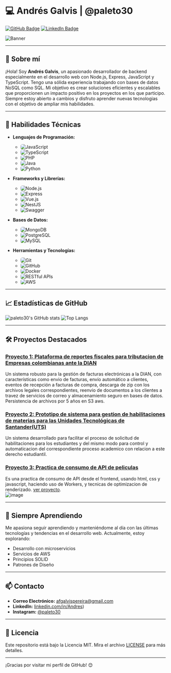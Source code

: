 # 💻  Andrés Galvis | @paleto30

[![GitHub Badge](https://img.shields.io/badge/-paleto30-black?style=flat-square&logo=github&logoColor=white&link=https://github.com/paleto30)](https://github.com/paleto30)
[![LinkedIn Badge](https://img.shields.io/badge/-LinkedIn-blue?style=flat-square&logo=linkedin&logoColor=white&link=https://www.linkedin.com/in/andr%C3%A9s-felipe-galvis-pereira-b57607272/)](https://www.linkedin.com/in/andr%C3%A9s-felipe-galvis-pereira-b57607272/)



![Banner](https://repository-images.githubusercontent.com/588181932/e36ec678-7984-4cdd-8e4c-a3932772ff8e)

---

## 🌟 Sobre mí

¡Hola! Soy **Andrés Galvis**, un apasionado desarrollador de backend especialmente en el desarrollo web con Node.js, Express, JavaScript y TypeScript. Tengo una sólida experiencia trabajando con bases de datos NoSQL como SQL. Mi objetivo es crear soluciones eficientes y escalables que proporcionen un impacto positivo en los proyectos en los que participo. Siempre estoy abierto a cambios y disfruto aprender nuevas tecnologias con el objetivo de ampliar mis habilidades.

---

## 🚀 Habilidades Técnicas

- **Lenguajes de Programación:**
  - <img src="https://img.shields.io/badge/-JavaScript-F7DF1E?style=flat&logo=javascript&logoColor=black" alt="JavaScript" style="border-radius: 5px;"/>
  - <img src="https://img.shields.io/badge/-TypeScript-007ACC?style=flat&logo=typescript&logoColor=white" alt="TypeScript" style="border-radius: 5px;"/>
  - <img src="https://img.shields.io/badge/-PHP-777BB4?style=flat&logo=php&logoColor=white" alt="PHP" style="border-radius: 5px;"/>
   - <img src="https://img.shields.io/badge/-Java-007396?style=flat&logo=java&logoColor=white" alt="Java" style="border-radius: 5px;"/>
  - <img src="https://img.shields.io/badge/-Python-3776AB?style=flat&logo=python&logoColor=white" alt="Python" style="border-radius: 5px;"/>
    
- **Frameworks y Librerías:**
   - <img src="https://img.shields.io/badge/-Node.js-339933?style=flat&logo=node.js&logoColor=white" alt="Node.js" style="border-radius: 5px;"/>
  - <img src="https://img.shields.io/badge/-Express-000000?style=flat&logo=express&logoColor=white" alt="Express" style="border-radius: 5px;"/>
  - <img src="https://img.shields.io/badge/-Vue.js-4FC08D?style=flat&logo=vue.js&logoColor=white" alt="Vue.js" style="border-radius: 5px;"/>
  - <img src="https://img.shields.io/badge/-NestJS-E0234E?style=flat&logo=nestjs&logoColor=white" alt="NestJS" style="border-radius: 5px;"/>
  - <img src="https://img.shields.io/badge/-Swagger-85EA2D?style=flat&logo=swagger&logoColor=black" alt="Swagger" style="border-radius: 5px;"/>
  
- **Bases de Datos:**
  - <img src="https://img.shields.io/badge/-MongoDB-47A248?style=flat&logo=mongodb&logoColor=white" alt="MongoDB" style="border-radius: 5px;"/>
  - <img src="https://img.shields.io/badge/-PostgreSQL-336791?style=flat&logo=postgresql&logoColor=white" alt="PostgreSQL" style="border-radius: 5px;"/>
  - <img src="https://img.shields.io/badge/-MySQL-4479A1?style=flat&logo=mysql&logoColor=white" alt="MySQL" style="border-radius: 5px;"/>

- **Herramientas y Tecnologías:**
  - <img src="https://img.shields.io/badge/-Git-F05032?style=flat&logo=git&logoColor=white" alt="Git" style="border-radius: 5px;"/>
  - <img src="https://img.shields.io/badge/-GitHub-181717?style=flat&logo=github&logoColor=white" alt="GitHub" style="border-radius: 5px;"/>
  - <img src="https://img.shields.io/badge/-Docker-2496ED?style=flat&logo=docker&logoColor=white" alt="Docker" style="border-radius: 5px;"/>
  - <img src="https://img.shields.io/badge/-RESTful%20APIs-333333?style=flat&logo=api&logoColor=white" alt="RESTful APIs" style="border-radius: 5px;"/>
  - <img src="https://img.shields.io/badge/-AWS-232F3E?style=flat&logo=amazon-aws&logoColor=white" alt="AWS" style="border-radius: 5px;"/>

---

## 📈 Estadísticas de GitHub

![paleto30's GitHub stats](https://github-readme-stats.vercel.app/api?username=paleto30&count_private=true&show_icons=true&theme=tokyonight)
![Top Langs](https://github-readme-stats.vercel.app/api/top-langs/?username=paleto30&count_private=true&layout=compact&theme=tokyonight)

---

## 🛠️ Proyectos Destacados

### [Proyecto 1: Plataforma de reportes fiscales para tributacion de Empresas colombianas ante la DIAN](https://github.com/optimunsoft/erp-api)
Un sistema robusto para la gestión de facturas electrónicas a la DIAN, con características como envio de facturas, envío automático a clientes, eventos de recepción a facturas de compra, descarga de zip con los archivos legales correspondientes, reenvio de documentos a los clientes a travez de servicios de correo y almacenamiento seguro en bases de datos. Persistencia de archivos por 5 años en S3 aws.

### [Proyecto 2: Prototipo de sistema para gestion de habilitaciones de materias para las Unidades Tecnológicas de Santander(UTS)](https://github.com/paleto30/api-gestion-tareas)
Un sistema desarrollado para facilitar el proceso de solicitud de habilitaciones para los estudiantes y del mismo modo para control y automaticacion del correspondiente proceso academico con relacion a este derecho estudiantil.

### [Proyecto 3: Practica de consumo de API de peliculas](https://github.com/paleto30/promise)
Es una practica de consumo de API desde el frontend, usando html, css y javascript, haciendo uso de Workers, y tecnicas de optimizacion de renderizado. [ver proyecto](https://paleto30.github.io/promise/frontend/).  
![image](https://github.com/user-attachments/assets/d9dab0f8-c2dd-40c9-abaf-cd090dbf8cc7)

---

## 🌱 Siempre Aprendiendo

Me apasiona seguir aprendiendo y manteniéndome al día con las últimas tecnologías y tendencias en el desarrollo web. Actualmente, estoy explorando:

- Desarrollo con microservicios
- Servicios de AWS
- Principios SOLID
- Patrones de Diseño

---

## 📫 Contacto

- **Correo Electrónico:** afgalvispereira@gmail.com
- **LinkedIn:** [linkedin.com/in/Andres](https://www.linkedin.com/in/andr%C3%A9s-felipe-galvis-pereira-b57607272/))
- **Instagram:** [@paleto30](https://twitter.com/paleto30)

---

## 📝 Licencia

Este repositorio está bajo la Licencia MIT. Mira el archivo [LICENSE](LICENSE) para más detalles.

---

¡Gracias por visitar mi perfil de GitHub! 😊
